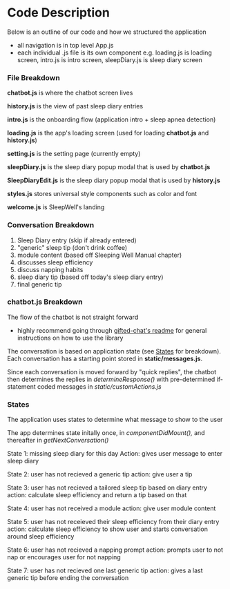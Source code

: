 # Code Description
Below is an outline of our code and how we structured the application

- all navigation is in top level App.js
- each individual .js file is its own component e.g. loading.js is loading screen, intro.js is intro screen, sleepDiary.js is sleep diary screen


### File Breakdown
**chatbot.js** is where the chatbot screen lives

**history.js** is the view of past sleep diary entries

**intro.js** is the onboarding flow (application intro + sleep apnea detection)

**loading.js** is the app's loading screen (used for loading  **chatbot.js** and **history.js**)

**setting.js** is the setting page (currently empty)

**sleepDiary.js** is the sleep diary popup modal that is used by **chatbot.js**

**SleepDiaryEdit.js** is the sleep diary popup modal that is used by **history.js**

**styles.js** stores universal style components such as color and font

**welcome.js** is SleepWell's landing

### Conversation Breakdown
1. Sleep Diary entry (skip if already entered)
2. "generic" sleep tip (don't drink coffee)
3. module content (based off Sleeping Well Manual chapter)
4. discusses sleep efficiency
5. discuss napping habits
6. sleep diary tip (based off today's sleep diary entry)
7. final generic tip 

### chatbot.js Breakdown
The flow of the chatbot is not straight forward
- highly recommend going through [gifted-chat's readme](https://github.com/FaridSafi/react-native-gifted-chat) for general instructions on how to use the library

The conversation is based on application state (see [States](##States) for breakdown). Each conversation has a starting point stored in **static/messages.js**.

Since each conversation is moved forward by "quick replies", the chatbot then determines the replies in *determineResponse()* with pre-determined if-statement coded messages in *static/customActions.js*

### States
The application uses states to determine what message to show to the user


The app determines state initally once, in *componentDidMount(),* and thereafter in *getNextConversation()*

State 1: missing sleep diary for this day
Action: gives user message to enter sleep diary

State 2: user has not recieved a generic tip
action: give user a tip

State 3: user has not recieved a tailored sleep tip based on diary entry
action: calculate sleep efficiency and return a tip based on that

State 4: user has not received a module
action: give user module content

State 5: user has not receieved their sleep efficiency from their diary entry
action: calculate sleep efficiency to show user and starts conversation around sleep efficiency

State 6: user has not recieved a napping prompt
action: prompts user to not nap or encourages user for not napping

State 7: user has not recieved one last generic tip
action: gives a last generic tip before ending the conversation

